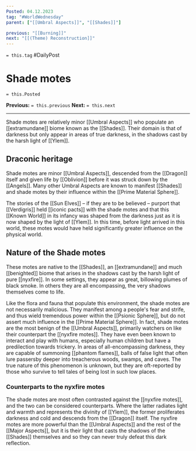 ```yaml
---
Posted: 04.12.2023
tag: "#WorldWednesday"
parent: ["[[Umbral Aspects]]", "[[Shades]]"]

previous: "[[Burning]]"
next: "[[(Theme) Reconstruction]]"
---
```

`= this.tag` #DailyPost 
# Shade motes
`= this.Posted`

**Previous:** `= this.previous`
**Next:** `= this.next`

---

Shade motes are relatively minor [[Umbral Aspects]] who populate an [[extramundane]] biome known as the [[Shades]]. Their domain is that of darkness but only appear in areas of true darkness, in the shadows cast by the harsh light of [[Ylem]].

## Draconic heritage

Shade motes are minor [[Umbral Aspects]], descended from the [[Dragon]] itself and given life by [[Oblivion]] before it was struck down by the [[Angels]]. Many other Umbral Aspects are known to manifest [[Shades]] and shade motes by their influence within the [[Prime Material Sphere]].

The stories of the [[Sun Elves]] – if they are to be believed – purport that [[Verdigris]] held [[iconic pacts]] with the shade motes and that this [[Known World]] in its infancy was shaped from the darkness just as it is now shaped by the light of [[Ylem]]. In this time, before light arrived in this world, these motes would have held significantly greater influence on the physical world.

## Nature of the Shade motes

These motes are native to the [[Shades]], an [[extramundane]] and much [[benighted]] biome that arises in the shadows cast by the harsh light of pure [[nyxfire]]. In some settings, they appear as great, billowing plumes of black smoke. In others they are all encompassing, the very shadows themselves come to life.

Like the flora and fauna that populate this environment, the shade motes are not necessarily malicious. They manifest among a people's fear and strife, and thus wield tremendous power within the [[Psionic Sphere]], but do not assert much influence in the [[Prime Material Sphere]]. In fact, shade motes are the most benign of the [[Umbral Aspects]], primarily watchers on like their counterpart the [[nyxfire motes]]. They have even been known to interact and play with humans, especially human children but have a predilection towards trickery. In areas of all-encompassing darkness, they are capable of summoning [[phantom flames]], balls of false light that often lure passersby deeper into treacherous woods, swamps, and caves. The true nature of this phenomenon is unknown, but they are oft-reported by those who survive to tell tales of being lost in such low places.

### Counterparts to the nyxfire motes

The shade motes are most often contrasted against the [[nyxfire motes]], and the two can be considered counterparts. Where the latter radiates light and warmth and represents the divinity of [[Ylem]], the former proliferates darkness and cold and descends from the [[Dragon]] itself. The nyxfire motes are more powerful than the [[Umbral Aspects]] and the rest of the [[Major Aspects]], but it is their light that casts the shadows of the [[Shades]] themselves and so they can never truly defeat this dark reflection.